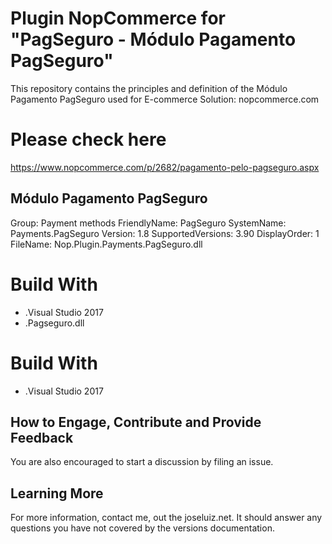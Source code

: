 # Plugin NopCommerce for "PagSeguro - Módulo Pagamento PagSeguro"


This repository contains the principles and definition of the Módulo Pagamento PagSeguro
used for E-commerce Solution: nopcommerce.com

# Please check here
https://www.nopcommerce.com/p/2682/pagamento-pelo-pagseguro.aspx


## Módulo Pagamento PagSeguro
Group: Payment methods
FriendlyName: PagSeguro
SystemName: Payments.PagSeguro
Version: 1.8
SupportedVersions: 3.90
DisplayOrder: 1
FileName: Nop.Plugin.Payments.PagSeguro.dll

# Build With 
* .Visual Studio 2017
* .Pagseguro.dll


# Build With 
* .Visual Studio 2017

## How to Engage, Contribute and Provide Feedback
You are also encouraged to start a discussion by filing an issue.


## Learning More
For more information, contact me, out the joseluiz.net. It should answer any questions 
you have not covered by the versions documentation.
